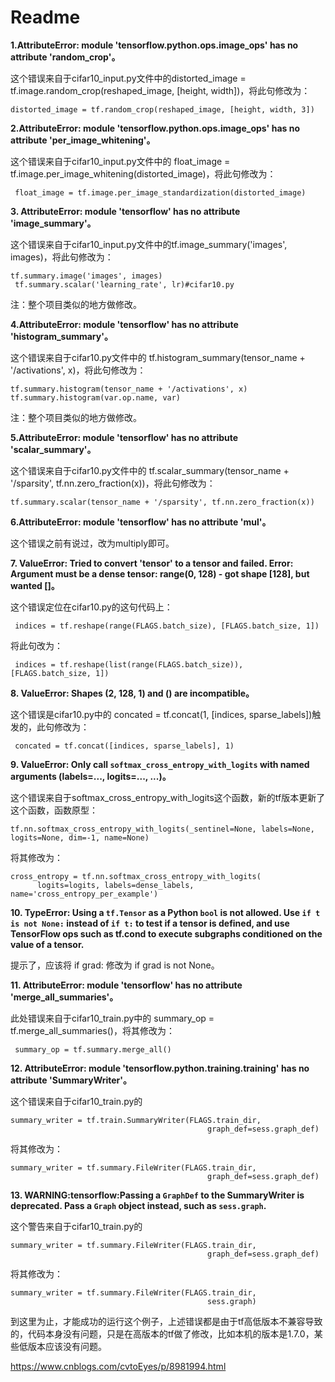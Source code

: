 # Readme

__1.AttributeError: module 'tensorflow.python.ops.image_ops' has no attribute 'random_crop'。__

这个错误来自于cifar10_input.py文件中的distorted_image = tf.image.random_crop(reshaped_image, [height, width])，将此句修改为：

```
distorted_image = tf.random_crop(reshaped_image, [height, width, 3])
```

__2.AttributeError: module 'tensorflow.python.ops.image_ops' has no attribute 'per_image_whitening'。__

这个错误来自于cifar10_input.py文件中的 float_image = tf.image.per_image_whitening(distorted_image)，将此句修改为：

```
 float_image = tf.image.per_image_standardization(distorted_image)
```

__3. AttributeError: module 'tensorflow' has no attribute 'image_summary'。__

这个错误来自于cifar10_input.py文件中的tf.image_summary('images', images)，将此句修改为：

```
tf.summary.image('images', images)
 tf.summary.scalar('learning_rate', lr)#cifar10.py
```

注：整个项目类似的地方做修改。

__4.AttributeError: module 'tensorflow' has no attribute 'histogram_summary'。__

这个错误来自于cifar10.py文件中的 tf.histogram_summary(tensor_name + '/activations', x)，将此句修改为：

```
tf.summary.histogram(tensor_name + '/activations', x)
tf.summary.histogram(var.op.name, var)
```

注：整个项目类似的地方做修改。

__5.AttributeError: module 'tensorflow' has no attribute 'scalar_summary'。__

这个错误来自于cifar10.py文件中的 tf.scalar_summary(tensor_name + '/sparsity', tf.nn.zero_fraction(x))，将此句修改为：

```
tf.summary.scalar(tensor_name + '/sparsity', tf.nn.zero_fraction(x))
```

__6.AttributeError: module 'tensorflow' has no attribute 'mul'。__

这个错误之前有说过，改为multiply即可。

__7. ValueError: Tried to convert 'tensor' to a tensor and failed. Error: Argument must be a dense tensor: range(0, 128) - got shape [128], but wanted []。__

这个错误定位在cifar10.py的这句代码上：

```
 indices = tf.reshape(range(FLAGS.batch_size), [FLAGS.batch_size, 1])
```

将此句改为：

```
 indices = tf.reshape(list(range(FLAGS.batch_size)), [FLAGS.batch_size, 1])
```

__8. ValueError: Shapes (2, 128, 1) and () are incompatible。__

这个错误是cifar10.py中的 concated = tf.concat(1, [indices, sparse_labels])触发的，此句修改为：

```
 concated = tf.concat([indices, sparse_labels], 1)
```

__9. ValueError: Only call `softmax_cross_entropy_with_logits` with named arguments (labels=..., logits=..., ...)。__

这个错误来自于softmax_cross_entropy_with_logits这个函数，新的tf版本更新了这个函数，函数原型：

```
tf.nn.softmax_cross_entropy_with_logits(_sentinel=None, labels=None, logits=None, dim=-1, name=None)
```

将其修改为：

```
cross_entropy = tf.nn.softmax_cross_entropy_with_logits(
      logits=logits, labels=dense_labels, name='cross_entropy_per_example')
```

__10. TypeError: Using a `tf.Tensor` as a Python `bool` is not allowed. Use `if t is not None:` instead of `if t:` to test if a tensor is defined, and use TensorFlow ops such as tf.cond to execute subgraphs conditioned on the value of a tensor.__

提示了，应该将 if grad: 修改为 if grad is not None。

__11. AttributeError: module 'tensorflow' has no attribute 'merge_all_summaries'。__

此处错误来自于cifar10_train.py中的 summary_op = tf.merge_all_summaries()，将其修改为：

```
 summary_op = tf.summary.merge_all()
```

__12. AttributeError: module 'tensorflow.python.training.training' has no attribute 'SummaryWriter'。__

这个错误来自于cifar10_train.py的

```
summary_writer = tf.train.SummaryWriter(FLAGS.train_dir,
                                            graph_def=sess.graph_def)
```

将其修改为：

```
summary_writer = tf.summary.FileWriter(FLAGS.train_dir,
                                            graph_def=sess.graph_def)
```

__13. WARNING:tensorflow:Passing a `GraphDef` to the SummaryWriter is deprecated. Pass a `Graph` object instead, such as `sess.graph`.__

这个警告来自于cifar10_train.py的

```
summary_writer = tf.summary.FileWriter(FLAGS.train_dir,
                                            graph_def=sess.graph_def)
```

将其修改为：

```
summary_writer = tf.summary.FileWriter(FLAGS.train_dir,
                                            sess.graph)
```

到这里为止，才能成功的运行这个例子，上述错误都是由于tf高低版本不兼容导致的，代码本身没有问题，只是在高版本的tf做了修改，比如本机的版本是1.7.0，某些低版本应该没有问题。

https://www.cnblogs.com/cvtoEyes/p/8981994.html



